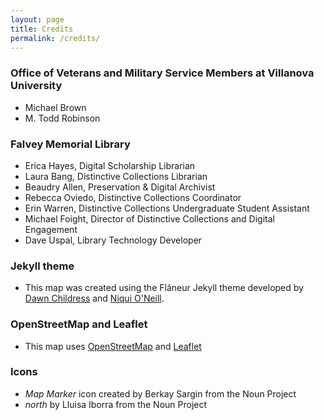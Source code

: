 ```yaml
---
layout: page
title: Credits
permalink: /credits/
---
```


### Office of Veterans and Military Service Members at Villanova University
* Michael Brown
* M. Todd Robinson

### Falvey Memorial Library
* Erica Hayes, Digital Scholarship Librarian
* Laura Bang, Distinctive Collections Librarian
* Beaudry Allen, Preservation & Digital Archivist
* Rebecca Oviedo, Distinctive Collections Coordinator
* Erin Warren, Distinctive Collections Undergraduate Student Assistant
* Michael Foight, Director of Distinctive Collections and Digital Engagement
* Dave Uspal, Library Technology Developer


### Jekyll theme
* This map was created using the Flâneur Jekyll theme developed by [Dawn Childress](https://github.com/kirschbombe) and [Niqui O'Neill](https://github.com/dnoneill).

### OpenStreetMap and Leaflet
* This map uses [OpenStreetMap](https://www.openstreetmap.org/#map=5/38.007/-95.844) and [Leaflet](https://leafletjs.com/)

### Icons
* _Map Marker_ icon created by Berkay Sargin from the Noun Project
* _north_ by Lluisa Iborra from the Noun Project
